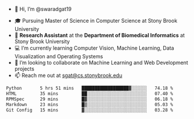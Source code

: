 - 👋 Hi, I’m @swaradgat19
<!-- - 👀 I’m interested in  -->
- 🎓 Pursuing Master of Science in Computer Science at Stony Brook University
- :microscope: **Research Assistant** at the **Department of Biomedical Informatics** at Stony Brook University 
- 💻 I’m currently learning Computer Vision, Machine Learning, Data Visualization and Operating Systems
- 💞️ I’m looking to collaborate on Machine Learning and Web Development projects 
- 📫 Reach me out at sgat@cs.stonybrook.edu

<!--START_SECTION:waka-->

```txt
Python       5 hrs 51 mins   ██████████████████▓░░░░░░   74.18 %
HTML         35 mins         ██░░░░░░░░░░░░░░░░░░░░░░░   07.40 %
RPMSpec      29 mins         █▓░░░░░░░░░░░░░░░░░░░░░░░   06.18 %
Markdown     23 mins         █▒░░░░░░░░░░░░░░░░░░░░░░░   05.03 %
Git Config   15 mins         ▓░░░░░░░░░░░░░░░░░░░░░░░░   03.28 %
```

<!--END_SECTION:waka-->

<!---
swaradgat19/swaradgat19 is a ✨ special ✨ repository because its `README.md` (this file) appears on your GitHub profile.
You can click the Preview link to take a look at your changes.
--->
